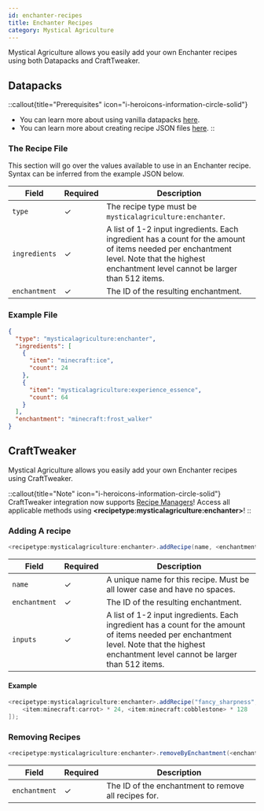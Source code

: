 ```yaml
---
id: enchanter-recipes
title: Enchanter Recipes
category: Mystical Agriculture
---
```


Mystical Agriculture allows you easily add your own Enchanter recipes using both Datapacks and CraftTweaker.

## Datapacks

::callout{title="Prerequisites" icon="i-heroicons-information-circle-solid"}
- You can learn more about using vanilla datapacks <a href="https://minecraft.gamepedia.com/Data_pack" target="_blank">here</a>.
- You can learn more about creating recipe JSON files <a href="https://minecraft.gamepedia.com/Recipe" target="_blank">here</a>.
::

### The Recipe File

This section will go over the values available to use in an Enchanter recipe. Syntax can be inferred from the example JSON below.

| Field         | Required | Description                                                                                                                                                                                 |
|---------------|----------|---------------------------------------------------------------------------------------------------------------------------------------------------------------------------------------------|
| `type`        | ✓        | The recipe type must be `mysticalagriculture:enchanter`.                                                                                                                                    |
| `ingredients` | ✓        | A list of 1-2 input ingredients. Each ingredient has a count for the amount of items needed per enchantment level. Note that the highest enchantment level cannot be larger than 512 items. |
| `enchantment` | ✓        | The ID of the resulting enchantment.                                                                                                                                                        |

### Example File

```json
{
  "type": "mysticalagriculture:enchanter",
  "ingredients": [
    {
      "item": "minecraft:ice",
      "count": 24
    },
    {
      "item": "mysticalagriculture:experience_essence",
      "count": 64
    }
  ],
  "enchantment": "minecraft:frost_walker"
}
```

## CraftTweaker

Mystical Agriculture allows you easily add your own Enchanter recipes using CraftTweaker.

::callout{title="Note" icon="i-heroicons-information-circle-solid"}
CraftTweaker integration now supports <a href="https://docs.blamejared.com/1.21.1/en/tutorial/Recipes/RecipeManagers" target="_blank">Recipe Managers</a>! Access all applicable methods using **\<recipetype:mysticalagriculture:enchanter\>**!
::

### Adding A recipe

```java
<recipetype:mysticalagriculture:enchanter>.addRecipe(name, <enchantment>, [<inputs>]);
```

| Field         | Required | Description                                                                                                                                                                                 |
|---------------|----------|---------------------------------------------------------------------------------------------------------------------------------------------------------------------------------------------|
| `name`        | ✓        | A unique name for this recipe. Must be all lower case and have no spaces.                                                                                                                   |
| `enchantment` | ✓        | The ID of the resulting enchantment.                                                                                                                                                        |
| `inputs`      | ✓        | A list of 1-2 input ingredients. Each ingredient has a count for the amount of items needed per enchantment level. Note that the highest enchantment level cannot be larger than 512 items. |

#### Example

```java
<recipetype:mysticalagriculture:enchanter>.addRecipe("fancy_sharpness", "minecraft:protection", [
    <item:minecraft:carrot> * 24, <item:minecraft:cobblestone> * 128
]);
```

### Removing Recipes

```java
<recipetype:mysticalagriculture:enchanter>.removeByEnchantment(<enchantment>);
```

| Field         | Required | Description                                          |
|---------------|----------|------------------------------------------------------|
| `enchantment` | ✓        | The ID of the enchantment to remove all recipes for. |
